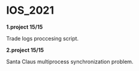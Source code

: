 # IOS_2021

**1.project 15/15**

Trade logs proccesing script.

**2.project 15/15**

Santa Claus multiprocess synchronization problem.
